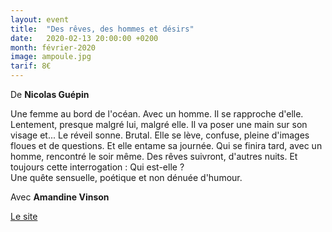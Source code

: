 ```yaml
---
layout: event
title:  "Des rêves, des hommes et désirs"
date:   2020-02-13 20:00:00 +0200
month: février-2020
image: ampoule.jpg
tarif: 8€
---
```


De **Nicolas Guépin**

Une femme au bord de l'océan. Avec un homme. Il se rapproche d'elle. Lentement, presque malgré lui, malgré elle. Il va poser une main sur son visage et... Le réveil sonne. Brutal. Elle se lève, confuse, pleine d'images floues et de questions. Et elle entame sa journée. Qui se finira tard, avec un homme, rencontré le soir même. Des rêves suivront, d'autres nuits. Et toujours cette interrogation : Qui est-elle ?  
Une quête sensuelle, poétique et non dénuée d'humour.

Avec **Amandine Vinson**

[Le site](https://www.broutille.org/)